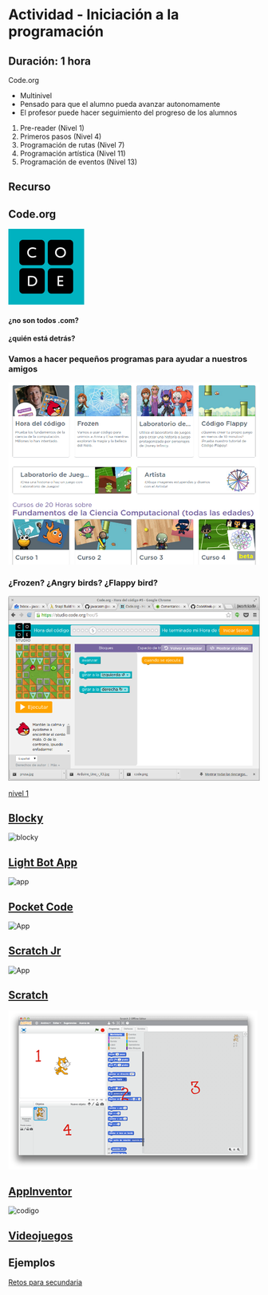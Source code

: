 # Actividad - Iniciación a la programación

## Duración: 1 hora


Code.org

* Multinivel
* Pensado para que el alumno pueda avanzar autonomamente
* El profesor puede hacer seguimiento del progreso de los alumnos


1. Pre-reader (Nivel 1)
1. Primeros pasos (Nivel 4)
1. Programación de rutas (Nivel 7)
1. Programación artística (Nivel 11)
1. Programación de eventos (Nivel 13)

## Recurso
## Code.org

![code](./imagenes/code.png)


#### ¿no son todos .com?

#### ¿quién está detrás?

### Vamos a hacer pequeños programas para ayudar a nuestros amigos

![personajes](./imagenes/personajes_code.png)

### ¿Frozen? ¿Angry birds? ¿Flappy bird?

![angry birds](./imagenes/AngryBird_code.png)

[nivel 1](https://studio.code.org/hoc/1/	)


## [Blocky](https://developers.google.com/blockly/)

![blocky](./imagenes/BlocklyDemoImage.png)



## [Light Bot App](https://play.google.com/store/apps/details?id=com.lightbot.lightbothoc&hl=es)

![app](https://lh3.googleusercontent.com/tC1Ik4jB3X_nw-i7N00FXCX_L2uyOkn5LfdKudajFFpjaPxkjm7ue6uen6iiuatGfQ=w720-h310-rw)

## [Pocket Code](https://play.google.com/store/apps/details?id=org.catrobat.catroid&hl=es)

![App](https://lh3.googleusercontent.com/l6S298tlkW5G85BTxUsfUnDdkbHUu6qHz_tNFPz34u2ouKp0csBH1NMdfKdXHgw1Q8A=w720-h310-rw)

## [Scratch Jr](https://play.google.com/store/apps/details?id=org.scratchjr.android&hl=es)

![App](https://lh3.googleusercontent.com/PeZtH9wDGDJtkwXiRrVP0PfKHZUE8ti8N15dyBm7QL6za_jFe60t0uln0tQNrULDks8=w720-h310-rw)

## [Scratch](./Scratch.md)

![interface](./imagenes/scratch-interfaz.png)

## [AppInventor](./AppInventor.md)

![codigo](http://appinventor.mit.edu/explore/sites/all/files/ai2tutorials/paintPot2/PaintPotAllBlocks.png)

## [Videojuegos](https://arcade.makecode.com/)


## Ejemplos

[Retos para secundaria](http://www.aprendeprogramando.es/challenges)
